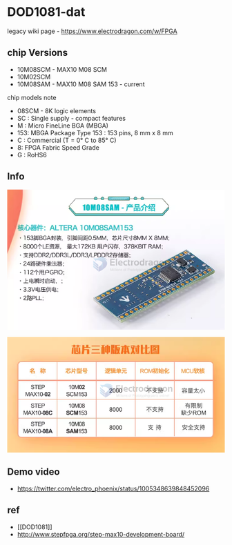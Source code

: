 
# DOD1081-dat

legacy wiki page - https://www.electrodragon.com/w/FPGA


## chip Versions

- 10M08SCM - MAX10 M08 SCM
- 10M02SCM
- 10M08SAM - MAX10 M08 SAM 153 - current

chip models note 
- 08SCM - 8K logic elements
- SC : Single supply - compact features
- M : Micro FineLine BGA (MBGA)
- 153: MBGA Package Type 153 : 153 pins, 8 mm x 8 mm
- C : Commercial (T = 0° C to 85° C)
- 8: FPGA Fabric Speed Grade
- G : RoHS6


## Info 

![](2024-02-17-14-52-47.png)

![](2024-02-17-14-53-07.png)


## Demo video 

- https://twitter.com/electro_phoenix/status/1005348639848452096


## ref 

- [[DOD1081]]
- http://www.stepfpga.org/step-max10-development-board/



